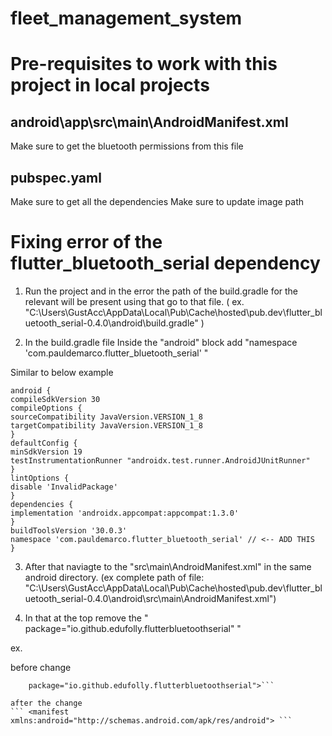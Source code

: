 # fleet_management_system

# Pre-requisites to work with this project in local projects

## android\app\src\main\AndroidManifest.xml

Make sure to get the bluetooth permissions from this file

## pubspec.yaml

Make sure to get all the dependencies
Make sure to update image path

# Fixing error of the flutter_bluetooth_serial dependency

1. Run the project and in the error the path of the build.gradle for the relevant will be present using that go to that file. ( ex. "C:\Users\GustAcc\AppData\Local\Pub\Cache\hosted\pub.dev\flutter_bluetooth_serial-0.4.0\android\build.gradle" )

2. In the build.gradle file Inside the "android" block add "namespace 'com.pauldemarco.flutter_bluetooth_serial' "

Similar to below example

```
android {
compileSdkVersion 30
compileOptions {
sourceCompatibility JavaVersion.VERSION_1_8
targetCompatibility JavaVersion.VERSION_1_8
}
defaultConfig {
minSdkVersion 19
testInstrumentationRunner "androidx.test.runner.AndroidJUnitRunner"
}
lintOptions {
disable 'InvalidPackage'
}
dependencies {
implementation 'androidx.appcompat:appcompat:1.3.0'
}
buildToolsVersion '30.0.3'
namespace 'com.pauldemarco.flutter_bluetooth_serial' // <-- ADD THIS
}
```

3. After that naviagte to the "src\main\AndroidManifest.xml" in the same android directory. (ex complete path of file: "C:\Users\GustAcc\AppData\Local\Pub\Cache\hosted\pub.dev\flutter_bluetooth_serial-0.4.0\android\src\main\AndroidManifest.xml")

4. In that at the top remove the " package="io.github.edufolly.flutterbluetoothserial" "

ex.

before change

````<manifest xmlns:android="http://schemas.android.com/apk/res/android"
    package="io.github.edufolly.flutterbluetoothserial">```

after the change
``` <manifest xmlns:android="http://schemas.android.com/apk/res/android"> ```
````
